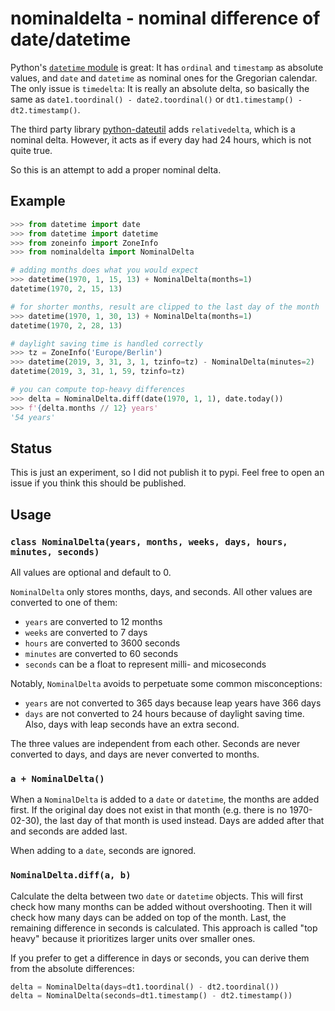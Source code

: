 # nominaldelta - nominal difference of date/datetime

Python's [`datetime` module][1] is great: It has `ordinal` and `timestamp` as
absolute values, and `date` and `datetime` as nominal ones for the Gregorian
calendar. The only issue is `timedelta`: It is really an absolute delta, so
basically the same as `date1.toordinal() - date2.toordinal()` or
`dt1.timestamp() - dt2.timestamp()`.

The third party library [python-dateutil][2] adds `relativedelta`, which is a
nominal delta. However, it acts as if every day had 24 hours, which is not
quite true.

So this is an attempt to add a proper nominal delta.

## Example

```python
>>> from datetime import date
>>> from datetime import datetime
>>> from zoneinfo import ZoneInfo
>>> from nominaldelta import NominalDelta

# adding months does what you would expect
>>> datetime(1970, 1, 15, 13) + NominalDelta(months=1)
datetime(1970, 2, 15, 13)

# for shorter months, result are clipped to the last day of the month
>>> datetime(1970, 1, 30, 13) + NominalDelta(months=1)
datetime(1970, 2, 28, 13)

# daylight saving time is handled correctly
>>> tz = ZoneInfo('Europe/Berlin')
>>> datetime(2019, 3, 31, 3, 1, tzinfo=tz) - NominalDelta(minutes=2)
datetime(2019, 3, 31, 1, 59, tzinfo=tz)

# you can compute top-heavy differences
>>> delta = NominalDelta.diff(date(1970, 1, 1), date.today())
>>> f'{delta.months // 12} years'
'54 years'
```

## Status

This is just an experiment, so I did not publish it to pypi. Feel free to open
an issue if you think this should be published.

## Usage

### `class NominalDelta(years, months, weeks, days, hours, minutes, seconds)`

All values are optional and default to 0.

`NominalDelta` only stores months, days, and seconds. All other values are
converted to one of them:

-   `years` are converted to 12 months
-   `weeks` are converted to 7 days
-   `hours` are converted to 3600 seconds
-   `minutes` are converted to 60 seconds
-   `seconds` can be a float to represent milli- and micoseconds

Notably, `NominalDelta` avoids to perpetuate some common misconceptions:

-   `years` are not converted to 365 days because leap years have 366 days
-   `days` are not converted to 24 hours because of daylight saving time. Also,
    days with leap seconds have an extra second.

The three values are independent from each other. Seconds are never converted
to days, and days are never converted to months.

### `a + NominalDelta()`

When a `NominalDelta` is added to a `date` or `datetime`, the months are added
first. If the original day does not exist in that month (e.g. there is no
1970-02-30), the last day of that month is used instead. Days are added after
that and seconds are added last.

When adding to a `date`, seconds are ignored.

### `NominalDelta.diff(a, b)`

Calculate the delta between two `date` or `datetime` objects. This will first
check how many months can be added without overshooting. Then it will check how
many days can be added on top of the month. Last, the remaining difference in
seconds is calculated. This approach is called "top heavy" because it
prioritizes larger units over smaller ones.

If you prefer to get a difference in days or seconds, you can derive them from
the absolute differences:

```python
delta = NominalDelta(days=dt1.toordinal() - dt2.toordinal())
delta = NominalDelta(seconds=dt1.timestamp() - dt2.timestamp())
```

[1]: https://docs.python.org/3/library/datetime.html
[2]: https://github.com/dateutil/dateutil
